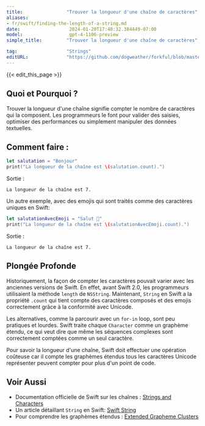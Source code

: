 ```yaml
---
title:                "Trouver la longueur d'une chaîne de caractères"
aliases:
- fr/swift/finding-the-length-of-a-string.md
date:                  2024-01-20T17:48:32.384449-07:00
model:                 gpt-4-1106-preview
simple_title:         "Trouver la longueur d'une chaîne de caractères"

tag:                  "Strings"
editURL:              "https://github.com/dogweather/forkful/blob/master/content/fr/swift/finding-the-length-of-a-string.md"
---
```


{{< edit_this_page >}}

## Quoi et Pourquoi ? 
Trouver la longueur d'une chaîne signifie compter le nombre de caractères qui la composent. Les programmeurs le font pour valider des saisies, optimiser des performances ou simplement manipuler des données textuelles.

## Comment faire :
```swift
let salutation = "Bonjour"
print("La longueur de la chaîne est \(salutation.count).")
```
Sortie :
```
La longueur de la chaîne est 7.
```

Un autre exemple, avec des emojis qui sont traités comme des caractères uniques en Swift:
```swift
let salutationAvecEmoji = "Salut 👋"
print("La longueur de la chaîne est \(salutationAvecEmoji.count).")
```
Sortie :
```
La longueur de la chaîne est 7.
```

## Plongée Profonde
Historiquement, la façon de compter les caractères pouvait varier avec les anciennes versions de Swift. En effet, avant Swift 2.0, les programmeurs utilisaient la méthode `length` de `NSString`. Maintenant, `String` en Swift a la propriété `.count` qui tient compte des caractères composés et des emojis correctement grâce à la conformité avec Unicode.

Les alternatives, comme la parcourir avec un `for-in` loop, sont peu pratiques et lourdes. Swift traite chaque `Character` comme un graphème étendu, ce qui veut dire que même les séquences complexes sont correctement comptées comme un seul caractère.

Pour savoir la longueur d'une chaîne, Swift doit effectuer une opération coûteuse car il compte les graphèmes étendus tous les caractères Unicode représenter peuvent compter pour plus d'un point de code.

## Voir Aussi
- Documentation officielle de Swift sur les chaînes : [Strings and Characters](https://docs.swift.org/swift-book/LanguageGuide/StringsAndCharacters.html)
- Un article détaillant `String` en Swift: [Swift String](https://www.hackingwithswift.com/articles/181/understanding-swifts-string-2)
- Pour comprendre les graphèmes étendus : [Extended Grapheme Clusters](https://unicode.org/reports/tr29/#Grapheme_Cluster_Boundaries)
